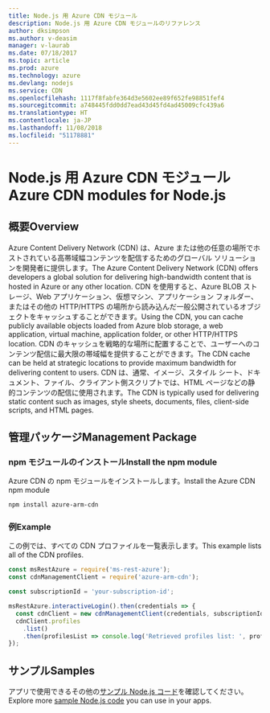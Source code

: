 ```yaml
---
title: Node.js 用 Azure CDN モジュール
description: Node.js 用 Azure CDN モジュールのリファレンス
author: dksimpson
ms.author: v-deasim
manager: v-laurab
ms.date: 07/18/2017
ms.topic: article
ms.prod: azure
ms.technology: azure
ms.devlang: nodejs
ms.service: CDN
ms.openlocfilehash: 1117f8fabfe364d3e5602ee89f652fe98851fef4
ms.sourcegitcommit: a748445fdd0dd7ead43d45fd4ad45009cfc439a6
ms.translationtype: HT
ms.contentlocale: ja-JP
ms.lasthandoff: 11/08/2018
ms.locfileid: "51178881"
---
```

# <a name="azure-cdn-modules-for-nodejs"></a><span data-ttu-id="60da9-103">Node.js 用 Azure CDN モジュール</span><span class="sxs-lookup"><span data-stu-id="60da9-103">Azure CDN modules for Node.js</span></span>

## <a name="overview"></a><span data-ttu-id="60da9-104">概要</span><span class="sxs-lookup"><span data-stu-id="60da9-104">Overview</span></span>

<span data-ttu-id="60da9-105">Azure Content Delivery Network (CDN) は、Azure または他の任意の場所でホストされている高帯域幅コンテンツを配信するためのグローバル ソリューションを開発者に提供します。</span><span class="sxs-lookup"><span data-stu-id="60da9-105">The Azure Content Delivery Network (CDN) offers developers a global solution for delivering high-bandwidth content that is hosted in Azure or any other location.</span></span> <span data-ttu-id="60da9-106">CDN を使用すると、Azure BLOB ストレージ、Web アプリケーション、仮想マシン、アプリケーション フォルダー、またはその他の HTTP/HTTPS の場所から読み込んだ一般公開されているオブジェクトをキャッシュすることができます。</span><span class="sxs-lookup"><span data-stu-id="60da9-106">Using the CDN, you can cache publicly available objects loaded from Azure blob storage, a web application, virtual machine, application folder, or other HTTP/HTTPS location.</span></span> <span data-ttu-id="60da9-107">CDN のキャッシュを戦略的な場所に配置することで、ユーザーへのコンテンツ配信に最大限の帯域幅を提供することができます。</span><span class="sxs-lookup"><span data-stu-id="60da9-107">The CDN cache can be held at strategic locations to provide maximum bandwidth for delivering content to users.</span></span> <span data-ttu-id="60da9-108">CDN は、通常、イメージ、スタイル シート、ドキュメント、ファイル、クライアント側スクリプトでは、HTML ページなどの静的コンテンツの配信に使用されます。</span><span class="sxs-lookup"><span data-stu-id="60da9-108">The CDN is typically used for delivering static content such as images, style sheets, documents, files, client-side scripts, and HTML pages.</span></span>

## <a name="management-package"></a><span data-ttu-id="60da9-109">管理パッケージ</span><span class="sxs-lookup"><span data-stu-id="60da9-109">Management Package</span></span>

### <a name="install-the-npm-module"></a><span data-ttu-id="60da9-110">npm モジュールのインストール</span><span class="sxs-lookup"><span data-stu-id="60da9-110">Install the npm module</span></span>

<span data-ttu-id="60da9-111">Azure CDN の npm モジュールをインストールします。</span><span class="sxs-lookup"><span data-stu-id="60da9-111">Install the Azure CDN npm module</span></span>

```bash
npm install azure-arm-cdn
```

### <a name="example"></a><span data-ttu-id="60da9-112">例</span><span class="sxs-lookup"><span data-stu-id="60da9-112">Example</span></span>

<span data-ttu-id="60da9-113">この例では、すべての CDN プロファイルを一覧表示します。</span><span class="sxs-lookup"><span data-stu-id="60da9-113">This example lists all of the CDN profiles.</span></span>

```javascript
const msRestAzure = require('ms-rest-azure');
const cdnManagementClient = require('azure-arm-cdn');

const subscriptionId = 'your-subscription-id';

msRestAzure.interactiveLogin().then(credentials => {
  const cdnClient = new cdnManagementClient(credentials, subscriptionId);
  cdnClient.profiles
    .list()
    .then(profilesList => console.log('Retrieved profiles list: ', profilesList));
});
```

## <a name="samples"></a><span data-ttu-id="60da9-114">サンプル</span><span class="sxs-lookup"><span data-stu-id="60da9-114">Samples</span></span>

<span data-ttu-id="60da9-115">アプリで使用できるその他の[サンプル Node.js コード](https://azure.microsoft.com/resources/samples/?platform=nodejs)を確認してください。</span><span class="sxs-lookup"><span data-stu-id="60da9-115">Explore more [sample Node.js code](https://azure.microsoft.com/resources/samples/?platform=nodejs) you can use in your apps.</span></span>
